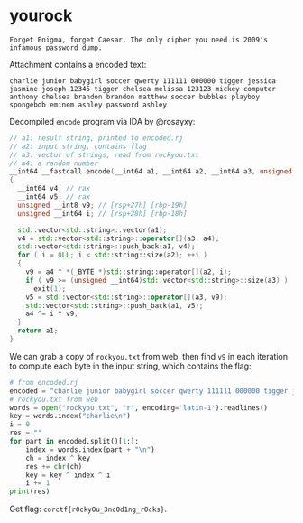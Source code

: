 # yourock

```
Forget Enigma, forget Caesar. The only cipher you need is 2009's infamous password dump.
```

Attachment contains a encoded text:

```
charlie junior babygirl soccer qwerty 111111 000000 tigger jessica jasmine joseph 12345 tigger chelsea melissa 123123 mickey computer anthony chelsea brandon brandon matthew soccer bubbles playboy spongebob eminem ashley password ashley
```

Decompiled `encode` program via IDA by @rosayxy:

```c++
// a1: result string, printed to encoded.rj
// a2: input string, contains flag
// a3: vector of strings, read from rockyou.txt
// a4: a random number
__int64 __fastcall encode(__int64 a1, __int64 a2, __int64 a3, unsigned __int8 a4)
{
  __int64 v4; // rax
  __int64 v5; // rax
  unsigned __int8 v9; // [rsp+27h] [rbp-19h]
  unsigned __int64 i; // [rsp+28h] [rbp-18h]

  std::vector<std::string>::vector(a1);
  v4 = std::vector<std::string>::operator[](a3, a4);
  std::vector<std::string>::push_back(a1, v4);
  for ( i = 0LL; i < std::string::size(a2); ++i )
  {
    v9 = a4 ^ *(_BYTE *)std::string::operator[](a2, i);
    if ( v9 >= (unsigned __int64)std::vector<std::string>::size(a3) )
      exit(1);
    v5 = std::vector<std::string>::operator[](a3, v9);
    std::vector<std::string>::push_back(a1, v5);
    a4 ^= i ^ v9;
  }
  return a1;
}
```

We can grab a copy of `rockyou.txt` from web, then find `v9` in each iteration to compute each byte in the input string, which contains the flag:

```python
# from encoded.rj
encoded = "charlie junior babygirl soccer qwerty 111111 000000 tigger jessica jasmine joseph 12345 tigger chelsea melissa 123123 mickey computer anthony chelsea brandon brandon matthew soccer bubbles playboy spongebob eminem ashley password ashley"
# rockyou.txt from web
words = open("rockyou.txt", "r", encoding='latin-1').readlines()
key = words.index("charlie\n")
i = 0
res = ""
for part in encoded.split()[1:]:
    index = words.index(part + "\n")
    ch = index ^ key
    res += chr(ch)
    key = key ^ index ^ i
    i += 1
print(res)
```

Get flag: `corctf{r0cky0u_3nc0d1ng_r0cks}`.

